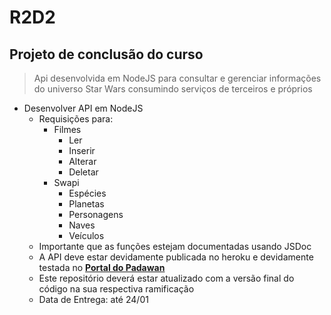# R2D2
## Projeto de conclusão do curso

> Api desenvolvida em NodeJS para consultar e gerenciar informações do universo Star Wars consumindo serviços de terceiros e próprios
-	Desenvolver API em NodeJS
	-	Requisições para:
		-	Filmes 
			-	Ler
			-	Inserir
			-	Alterar
			-	Deletar
		-	Swapi
			-	Espécies
			-	Planetas
			-	Personagens
			-	Naves 
			-	Veículos
	-	Importante que as funções estejam documentadas usando JSDoc
	-	A API deve estar devidamente publicada no heroku e devidamente testada no [**Portal do Padawan**](https://iniciativapadawan.com.br/Reuniao/ApiStarWars)
	-	Este repositório deverá estar atualizado com a versão final do código na sua respectiva ramificação
	-	Data de Entrega: até 24/01
